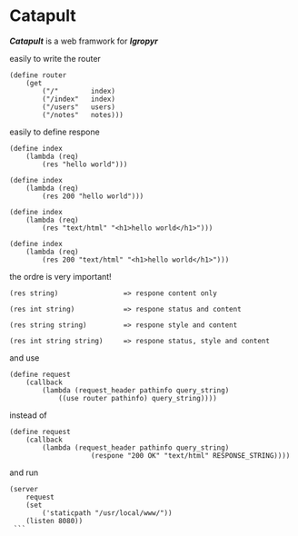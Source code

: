 # Catapult

***Catapult*** is a web framwork for ***Igropyr***



easily to write the router

```
(define router
    (get
        ("/"        index)
        ("/index"   index)
        ("/users"   users)
        ("/notes"   notes)))
```

easily to define respone

```
(define index
    (lambda (req)
        (res "hello world")))

(define index
    (lambda (req)
        (res 200 "hello world")))

(define index
    (lambda (req)
        (res "text/html" "<h1>hello world</h1>")))
        
(define index
    (lambda (req)
        (res 200 "text/html" "<h1>hello world</h1>")))
```

the ordre is very important!

```
(res string)                => respone content only

(res int string)            => respone status and content

(res string string)         => respone style and content

(res int string string)     => respone status, style and content
```


and use

```
(define request
    (callback
        (lambda (request_header pathinfo query_string)
            ((use router pathinfo) query_string))))
```

instead of

```
(define request
    (callback
        (lambda (request_header pathinfo query_string)
                    (respone "200 OK" "text/html" RESPONSE_STRING))))
```

and run

```
(server 
    request
    (set 
        ('staticpath "/usr/local/www/"))
    (listen 8080))
 ```   
